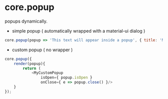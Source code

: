 


# core.popup

popups dynamically.

* simple popup ( automatically wrapped with a material-ui dialog )
```js
core.popup(popup => 'This text will appear inside a popup', { title: 'My Popup', id: '123' });
```

* custom popup ( no wrapper )
```js
core.popup({
    render(popup){
        return (
            <MyCustomPopup 
                isOpen={ popup.isOpen }
                onClose={ e => popup.close() }/>
    }
});
```
 